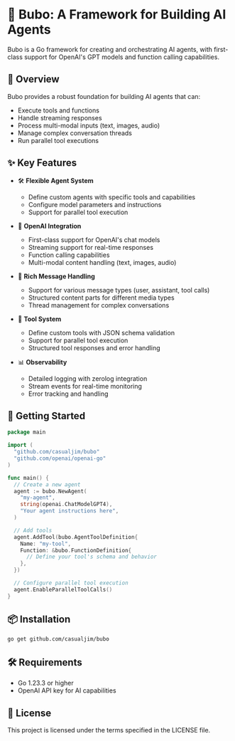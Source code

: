 # 🦉 Bubo: A Framework for Building AI Agents

Bubo is a Go framework for creating and orchestrating AI agents, with first-class
support for OpenAI's GPT models and function calling capabilities.

## 🌟 Overview

Bubo provides a robust foundation for building AI agents that can:

- Execute tools and functions
- Handle streaming responses
- Process multi-modal inputs (text, images, audio)
- Manage complex conversation threads
- Run parallel tool executions

## ✨ Key Features

- 🛠 **Flexible Agent System**
  - Define custom agents with specific tools and capabilities
  - Configure model parameters and instructions
  - Support for parallel tool execution
  
- 🔌 **OpenAI Integration**
  - First-class support for OpenAI's chat models
  - Streaming support for real-time responses
  - Function calling capabilities
  - Multi-modal content handling (text, images, audio)

- 📝 **Rich Message Handling**
  - Support for various message types (user, assistant, tool calls)
  - Structured content parts for different media types
  - Thread management for complex conversations

- 🔧 **Tool System**
  - Define custom tools with JSON schema validation
  - Support for parallel tool execution
  - Structured tool responses and error handling

- 📊 **Observability**
  - Detailed logging with zerolog integration
  - Stream events for real-time monitoring
  - Error tracking and handling

## 🚀 Getting Started

```go
package main

import (
  "github.com/casualjim/bubo"
  "github.com/openai/openai-go"
)

func main() {
  // Create a new agent
  agent := bubo.NewAgent(
    "my-agent",
    string(openai.ChatModelGPT4),
    "Your agent instructions here",
  )

  // Add tools
  agent.AddTool(bubo.AgentToolDefinition{
    Name: "my-tool",
    Function: &bubo.FunctionDefinition{
      // Define your tool's schema and behavior
    },
  })

  // Configure parallel tool execution
  agent.EnableParallelToolCalls()
}
```

## 📦 Installation

```bash
go get github.com/casualjim/bubo
```

## 🛠 Requirements

- Go 1.23.3 or higher
- OpenAI API key for AI capabilities

## 📝 License

This project is licensed under the terms specified in the LICENSE file.
